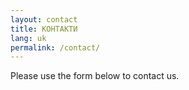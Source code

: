 ```yaml
---
layout: contact
title: КОНТАКТИ
lang: uk
permalink: /contact/
---
```


Please use the form below to contact us.
